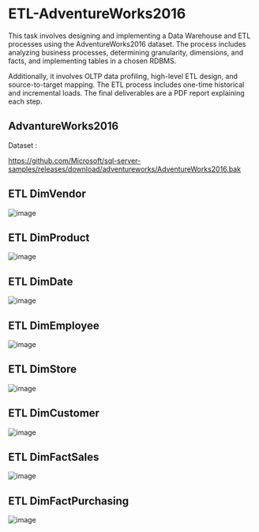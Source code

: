 # ETL-AdventureWorks2016
This task involves designing and implementing a Data Warehouse and ETL processes using the AdventureWorks2016 dataset. The process includes analyzing business processes, determining granularity, dimensions, and facts, and implementing tables in a chosen RDBMS.

Additionally, it involves OLTP data profiling, high-level ETL design, and source-to-target mapping. The ETL process includes one-time historical and incremental loads. The final deliverables are a PDF report explaining each step.

## AdvantureWorks2016
Dataset : 

https://github.com/Microsoft/sql-server-samples/releases/download/adventureworks/AdventureWorks2016.bak

## ETL DimVendor
![image](https://github.com/rethaaspy/ETL-AdventureWorks2016/assets/132975478/7f6f02f0-ab1b-4a1d-976d-e78fdbefe0b6)

## ETL DimProduct
![image](https://github.com/rethaaspy/ETL-AdventureWorks2016/assets/132975478/d3908bcc-5050-404f-b104-a11034c93896)

## ETL DimDate
![image](https://github.com/rethaaspy/ETL-AdventureWorks2016/assets/132975478/62ed1217-c76a-497b-bf87-9c4bd78e6965)

## ETL DimEmployee
![image](https://github.com/rethaaspy/ETL-AdventureWorks2016/assets/132975478/e84ff208-d908-4fcf-9196-041f29b7a664)

## ETL DimStore
![image](https://github.com/rethaaspy/ETL-AdventureWorks2016/assets/132975478/f28bf8f5-c047-491d-a0ce-c05a92013556)

## ETL DimCustomer
![image](https://github.com/rethaaspy/ETL-AdventureWorks2016/assets/132975478/74bf5a0d-d6e2-4334-9e3d-9759b0e4ad9b)

## ETL DimFactSales
![image](https://github.com/rethaaspy/ETL-AdventureWorks2016/assets/132975478/16450d4e-2f7b-4505-8fed-806bc7da0da4)

## ETL DimFactPurchasing
![image](https://github.com/rethaaspy/ETL-AdventureWorks2016/assets/132975478/f22f2862-aa90-441b-9875-3097a30d60ab)
